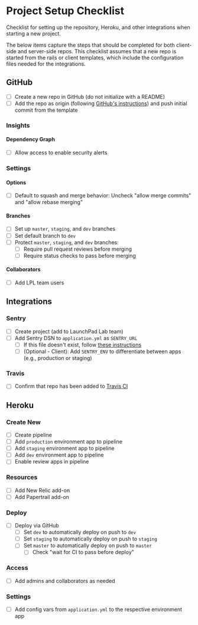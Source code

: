 # Project Setup Checklist
Checklist for setting up the repository, Heroku, and other integrations when starting a new project.

The below items capture the steps that should be completed for both client-side and server-side repos.
This checklist assumes that a new repo is started from the rails or client templates, which include the configuration files needed for the integrations.

## GitHub
- [ ] Create a new repo in GitHub (do not initialize with a README)
- [ ] Add the repo as origin (following [GitHub's instructions](https://help.github.com/en/articles/adding-a-remote)) and push initial commit from the template

### Insights

#### Dependency Graph
  - [ ] Allow access to enable security alerts

### Settings

#### Options
  - [ ] Default to squash and merge behavior: Uncheck "allow merge commits" and "allow rebase merging"

#### Branches
  - [ ] Set up `master`, `staging`, and `dev` branches
  - [ ] Set default branch to `dev`
  - [ ] Protect `master`, `staging`, and `dev` branches:
    - [ ] Require pull request reviews before merging
    - [ ] Require status checks to pass before merging

#### Collaborators
  - [ ] Add LPL team users

## Integrations

### Sentry
  - [ ] Create project (add to LaunchPad Lab team)
  - [ ] Add Sentry DSN to `application.yml` as `SENTRY_URL`
    - [ ] If this file doesn't exist, follow [these instructions](https://github.com/LaunchPadLab/opensesame#opensesame)
    - [ ] (Optional - Client): Add `SENTRY_ENV` to differentiate between apps (e.g., production or staging)

### Travis
  - [ ] Confirm that repo has been added to [Travis CI](https://travis-ci.com/)

## Heroku

### Create New
  - [ ] Create pipeline
  - [ ] Add `production` environment app to pipeline
  - [ ] Add `staging` environment app to pipeline
  - [ ] Add `dev` environment app to pipeline
  - [ ] Enable review apps in pipeline

### Resources
  - [ ] Add New Relic add-on
  - [ ] Add Papertrail add-on

### Deploy
  - [ ] Deploy via GitHub
    - [ ] Set `dev` to automatically deploy on push to `dev`
    - [ ] Set `staging` to automatically deploy on push to `staging`
    - [ ] Set `master` to automatically deploy on push to `master`
      - [ ] Check "wait for CI to pass before deploy"

### Access
  - [ ] Add admins and collaborators as needed

### Settings
  - [ ] Add config vars from `application.yml` to the respective environment app
